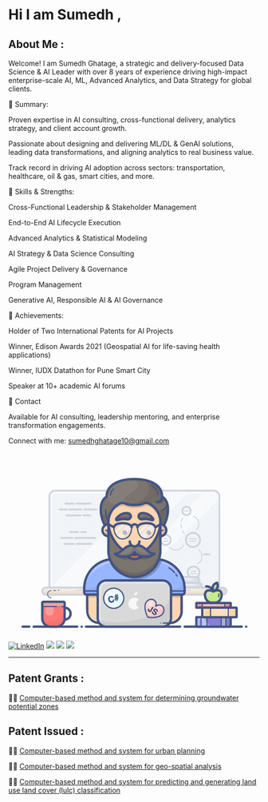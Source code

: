 
# Hi I am Sumedh ,

## About Me : 
Welcome! I am Sumedh Ghatage, a strategic and delivery-focused Data Science & AI Leader with over 8 years of experience driving high-impact enterprise-scale AI, ML, Advanced Analytics, and Data Strategy for global clients.

🌟 Summary:

Proven expertise in AI consulting, cross-functional delivery, analytics strategy, and client account growth.

Passionate about designing and delivering ML/DL & GenAI solutions, leading data transformations, and aligning analytics to real business value.

Track record in driving AI adoption across sectors: transportation, healthcare, oil & gas, smart cities, and more.

🚀 Skills & Strengths:

Cross-Functional Leadership & Stakeholder Management

End-to-End AI Lifecycle Execution

Advanced Analytics & Statistical Modeling

AI Strategy & Data Science Consulting

Agile Project Delivery & Governance

Program Management

Generative AI, Responsible AI & AI Governance

🥇 Achievements:

Holder of Two International Patents for AI Projects

Winner, Edison Awards 2021 (Geospatial AI for life-saving health applications)

Winner, IUDX Datathon for Pune Smart City

Speaker at 10+ academic AI forums

📣 Contact

Available for AI consulting, leadership mentoring, and enterprise transformation engagements.

Connect with me:
sumedhghatage10@gmail.com

<img align="right" style="width:auto; height:auto" src="https://github.com/SumedhG10/SumedhG10/blob/main/geek.gif"/>


<!-- https://github-readme-stats.vercel.app/api?username=DennisHartrampf&show_icons=true -->
<p>
  <a href="www.linkedin.com/in/sumedh-ghatage"><img src="https://img.shields.io/badge/LinkedIn--_.svg?style=social&logo=linkedin" alt="LinkedIn"></a>
  <a href="#"><img src="https://img.shields.io/badge/Python-Expert-_.svg?logo=python"></a>
  <a href="#"><img src="https://img.shields.io/badge/GeoAI-_.svg?logo=GIS"></a>
  <a href="#"><img src="https://img.shields.io/badge/Spatial-Analytics-_.svg"></a>
  <a href="#"><style="width:1rem; height:auto" img src="https://github.com/SumedhG10/SumedhG10/blob/main/geolocated-place-svgrepo-com.svg"?style=social&logo=geo" alt="geo"></a>
</p>

<hr>

## Patent Grants :

👨‍💻 [Computer-based method and system for determining groundwater potential zones](https://patents.google.com/patent/US11010950B1/en?assignee=quantela&oq=quantela)

## Patent Issued :

👨‍💻 [Computer-based method and system for urban planning](https://patents.google.com/patent/US20210209136A1/en?assignee=quantela&oq=quantela)

👨‍💻 [Computer-based method and system for geo-spatial analysis](https://patents.google.com/patent/US20210209803A1/en?assignee=quantela&oq=quantela)

👨‍💻 [Computer-based method and system for predicting and generating land use land cover (lulc) classification](https://patents.google.com/patent/US20210209803A1/en?assignee=quantela&oq=quantela)
